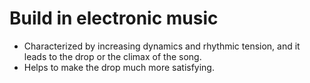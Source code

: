 # Build in electronic music

- Characterized by increasing dynamics and rhythmic tension, and it leads to the drop or the climax of the song.
- Helps to make the drop much more satisfying.
